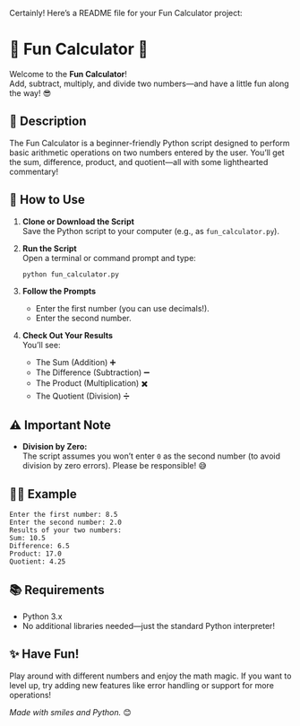Certainly! Here’s a README file for your Fun Calculator project:

# 🎉 Fun Calculator 🎉

Welcome to the **Fun Calculator**!  
Add, subtract, multiply, and divide two numbers—and have a little fun along the way! 😎

## 📝 Description

The Fun Calculator is a beginner-friendly Python script designed to perform basic arithmetic operations on two numbers entered by the user. You’ll get the sum, difference, product, and quotient—all with some lighthearted commentary!

## 🚀 How to Use

1. **Clone or Download the Script**  
   Save the Python script to your computer (e.g., as `fun_calculator.py`).

2. **Run the Script**  
   Open a terminal or command prompt and type:
   ```bash
   python fun_calculator.py
   ```

3. **Follow the Prompts**  
   - Enter the first number (you can use decimals!).
   - Enter the second number.

4. **Check Out Your Results**  
   You’ll see:
   - The Sum (Addition) ➕
   - The Difference (Subtraction) ➖
   - The Product (Multiplication) ✖️
   - The Quotient (Division) ➗

## ⚠️ Important Note

- **Division by Zero:**  
  The script assumes you won’t enter `0` as the second number (to avoid division by zero errors). Please be responsible! 😅

## 👩‍💻 Example

```plaintext
Enter the first number: 8.5
Enter the second number: 2.0
Results of your two numbers:
Sum: 10.5
Difference: 6.5
Product: 17.0
Quotient: 4.25
```

## 📚 Requirements

- Python 3.x  
- No additional libraries needed—just the standard Python interpreter!

## ✨ Have Fun!

Play around with different numbers and enjoy the math magic. If you want to level up, try adding new features like error handling or support for more operations!

*Made with smiles and Python.* 😊
